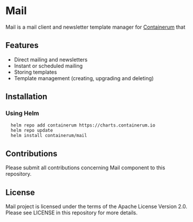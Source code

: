 # Mail

Mail is a mail client and newsletter template manager for [Containerum](https://github.com/containerum/containerum) that 

## Features
* Direct mailing and newsletters
* Instant or scheduled mailing
* Storing templates
* Template management (creating, upgrading and deleting)

## Installation

### Using Helm

```
  helm repo add containerum https://charts.containerum.io
  helm repo update
  helm install containerum/mail
```

## Contributions
Please submit all contributions concerning Mail component to this repository.

## License
Mail project is licensed under the terms of the Apache License Version 2.0. Please see LICENSE in this repository for more details.
